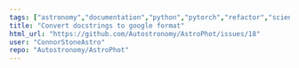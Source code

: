 ```yaml
---
tags: ["astronomy","documentation","python","pytorch","refactor","science-research","scientific-computing"]
title: "Convert docstrings to google format"
html_url: "https://github.com/Autostronomy/AstroPhot/issues/18"
user: "ConnorStoneAstro"
repo: "Autostronomy/AstroPhot"
---
```


